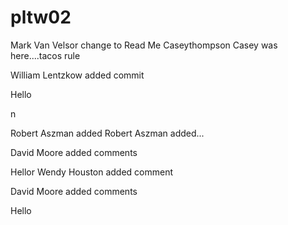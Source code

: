 # pltw02
Mark Van Velsor change to Read Me
 Caseythompson
Casey was here....tacos rule





William Lentzkow added commit

Hello

n

Robert Aszman added Robert Aszman added...



David Moore added comments


Hellor
Wendy Houston added comment




David Moore added comments



Hello



